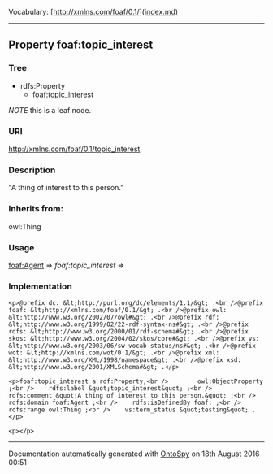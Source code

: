 Vocabulary: [http://xmlns.com/foaf/0.1/](index.md) 



---	
	




    


## Property foaf:topic_interest


### Tree

* rdfs:Property
    * foaf:topic_interest





*NOTE* this is a leaf node.


### URI
http://xmlns.com/foaf/0.1/topic_interest

### Description
&quot;A thing of interest to this person.&quot;


### Inherits from:
owl:Thing



### Usage


[foaf:Agent](class-4-foafagent.md) 
=&gt;&nbsp;_foaf:topic_interest_&nbsp;=&gt;&nbsp;[](.md)

### Implementation
```
<p>@prefix dc: &lt;http://purl.org/dc/elements/1.1/&gt; .<br />@prefix foaf: &lt;http://xmlns.com/foaf/0.1/&gt; .<br />@prefix owl: &lt;http://www.w3.org/2002/07/owl#&gt; .<br />@prefix rdf: &lt;http://www.w3.org/1999/02/22-rdf-syntax-ns#&gt; .<br />@prefix rdfs: &lt;http://www.w3.org/2000/01/rdf-schema#&gt; .<br />@prefix skos: &lt;http://www.w3.org/2004/02/skos/core#&gt; .<br />@prefix vs: &lt;http://www.w3.org/2003/06/sw-vocab-status/ns#&gt; .<br />@prefix wot: &lt;http://xmlns.com/wot/0.1/&gt; .<br />@prefix xml: &lt;http://www.w3.org/XML/1998/namespace&gt; .<br />@prefix xsd: &lt;http://www.w3.org/2001/XMLSchema#&gt; .</p>

<p>foaf:topic_interest a rdf:Property,<br />        owl:ObjectProperty ;<br />    rdfs:label &quot;topic_interest&quot; ;<br />    rdfs:comment &quot;A thing of interest to this person.&quot; ;<br />    rdfs:domain foaf:Agent ;<br />    rdfs:isDefinedBy foaf: ;<br />    rdfs:range owl:Thing ;<br />    vs:term_status &quot;testing&quot; .</p>

<p></p>
```










---

Documentation automatically generated with [OntoSpy](http://ontospy.readthedocs.org/ "Open") on 18th August 2016 00:51